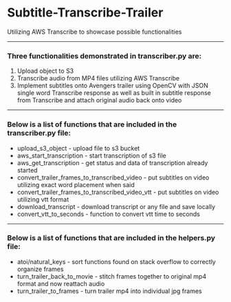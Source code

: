 # Subtitle-Transcribe-Trailer
Utilizing AWS Transcribe to showcase possible functionalities
***
### Three functionalities demonstrated in transcriber.py are: ###
1. Upload object to S3
2. Transcribe audio from MP4 files utilizing AWS Transcribe
3. Implement subtitles onto Avengers trailer using OpenCV with JSON single word Transcribe response as well as built in subtitle response from Transcribe and attach original audio back onto video
***
### Below is a list of functions that are included in the transcriber.py file: ###
* upload_s3_object - upload file to s3 bucket
* aws_start_transcription - start transcription of s3 file
* aws_get_transcription - get status and data of transcription already started
* convert_trailer_frames_to_transcribed_video - put subtitles on video utilizing exact word placement when said
* convert_trailer_frames_to_transcribed_video_vtt - put subtitles on video utilizing vtt format
* download_transcript - download transcript or any file and save locally
* convert_vtt_to_seconds - function to convert vtt time to seconds
***
### Below is a list of functions that are included in the helpers.py file: ###
* atoi/natural_keys - sort functions found on stack overflow to correctly organize frames
* turn_trailer_back_to_movie - stitch frames together to original mp4 format and now reattach audio
* turn_trailer_to_frames - turn trailer mp4 into individual jpg frames
